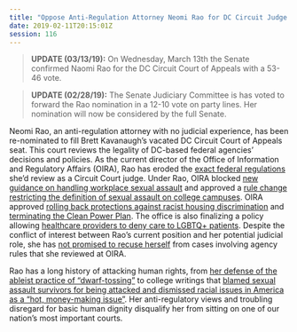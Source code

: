 ```yaml
---
title: "Oppose Anti-Regulation Attorney Neomi Rao for DC Circuit Judge - Confirmed"
date: 2019-02-11T20:15:01Z
session: 116
---
```

>**UPDATE (03/13/19):** On Wednesday, March 13th the Senate confirmed Naomi Rao for the DC Circuit Court of Appeals with a 53-46 vote.

>**UPDATE (02/28/19):** The Senate Judiciary Committee is has voted to forward the Rao nomination in a 12-10 vote on party lines. 
Her nomination will now be considered by the full Senate. 

Neomi Rao, an anti-regulation attorney with no judicial experience, has been re-nominated to fill Brett Kavanaugh’s vacated DC Circuit Court of Appeals seat. This court reviews the legality of DC-based federal agencies’ decisions and policies. As the current director of the Office of Information and Regulatory Affairs (OIRA), Rao has eroded the [exact federal regulations](https://www.huffingtonpost.com/entry/brett-kavanaugh-neomi-rao-court-nominee-sexual-assault_us_5c58abebe4b00187b554355d) she’d review as a Circuit Court judge. Under Rao, OIRA blocked [new guidance on handling workplace sexual assault](http://src.bna.com/zxz) and approved a [rule change restricting the definition of sexual assault on college campuses](https://wamu.org/story/18/11/20/betsy-devos-proposed-campus-sexual-assault-rules-bolster-rights-of-accused/). OIRA approved [rolling back protections against racist housing discrimination](https://www.vox.com/policy-and-politics/2019/1/7/18167275/disparate-impact-civil-rights-trump-administration) and [terminating the Clean Power Plan](https://www.epa.gov/stationary-sources-air-pollution/electric-utility-generating-units-repealing-clean-power-plan-0). The office is also finalizing a policy allowing [healthcare providers to deny care to LGBTQ+ patients](https://www.theatlantic.com/health/archive/2018/01/when-the-religious-doctor-refuses-to-treat-you/551231/). Despite the conflict of interest between Rao’s current position and her potential judicial role, she has [not promised to recuse herself](https://www.washingtonpost.com/local/legal-issues/neomi-rao-pressed-on-past-writings-on-date-rape-at-hearing-on-her-judicial-nomination/2019/02/05/156b4784-28b4-11e9-b2fc-721718903bfc_story.html?noredirect=on&utm_term=.9fbb12082df2) from cases involving agency rules that she reviewed at OIRA.

Rao has a long history of attacking human rights, from [her defense of the ableist practice of “dwarf-tossing”](https://www.motherjones.com/politics/2018/11/neomi-rao-dwarf-tossing-kavanaugh-replacement/) to college writings that [blamed sexual assault survivors for being attacked and dismissed racial issues in America as a “hot, money-making issue”](https://www.buzzfeednews.com/article/zoetillman/neomi-rao-nomination-college-writings-court-appeals). Her anti-regulatory views and troubling disregard for basic human dignity disqualify her from sitting on one of our nation’s most important courts. 

